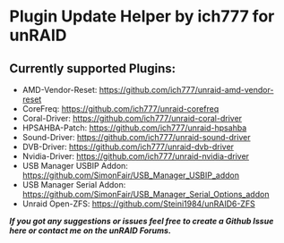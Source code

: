 # Plugin Update Helper by ich777 for unRAID


## Currently supported Plugins:
- AMD-Vendor-Reset: https://github.com/ich777/unraid-amd-vendor-reset
- CoreFreq: https://github.com/ich777/unraid-corefreq
- Coral-Driver: https://github.com/ich777/unraid-coral-driver
- HPSAHBA-Patch: https://github.com/ich777/unraid-hpsahba
- Sound-Driver: https://github.com/ich777/unraid-sound-driver
- DVB-Driver: https://github.com/ich777/unraid-dvb-driver
- Nvidia-Driver: https://github.com/ich777/unraid-nvidia-driver
- USB Manager USBIP Addon: https://github.com/SimonFair/USB_Manager_USBIP_addon
- USB Manager Serial Addon: https://github.com/SimonFair/USB_Manager_Serial_Options_addon
- Unraid Open-ZFS: https://github.com/Steini1984/unRAID6-ZFS

_**If you got any suggestions or issues feel free to create a Github Issue here or contact me on the unRAID Forums.**_